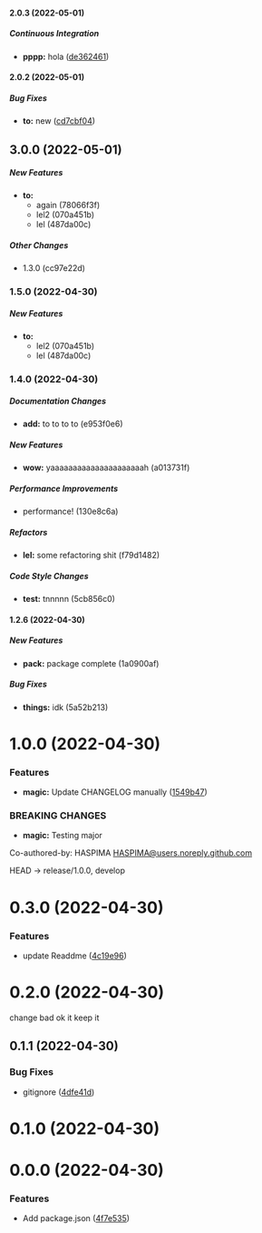 #### 2.0.3 (2022-05-01)

##### Continuous Integration

* **pppp:**  hola ([de362461](https://github.com/IngSoft2-Gr6/tmp-test/commit/de36246180742401455e8a93bf2c9b0cdb430dfa))

#### 2.0.2 (2022-05-01)

##### Bug Fixes

* **to:**  new ([cd7cbf04](https://github.com/IngSoft2-Gr6/tmp-test/commit/cd7cbf04c2d5cfd98737490a34d06ca1b0630322))

## 3.0.0 (2022-05-01)

##### New Features

* **to:**
  *  again (78066f3f)
  *  lel2 (070a451b)
  *  lel (487da00c)

##### Other Changes

*  1.3.0 (cc97e22d)

### 1.5.0 (2022-04-30)

##### New Features

* **to:**
  *  lel2 (070a451b)
  *  lel (487da00c)

### 1.4.0 (2022-04-30)

##### Documentation Changes

* **add:**  to to to to (e953f0e6)

##### New Features

* **wow:**  yaaaaaaaaaaaaaaaaaaaaah (a013731f)

##### Performance Improvements

*  performance! (130e8c6a)

##### Refactors

* **lel:**  some refactoring shit (f79d1482)

##### Code Style Changes

* **test:**  tnnnnn (5cb856c0)

#### 1.2.6 (2022-04-30)

##### New Features

* **pack:**  package complete (1a0900af)

##### Bug Fixes

* **things:**  idk (5a52b213)

# 1.0.0 (2022-04-30)


### Features

* **magic:** Update CHANGELOG manually ([1549b47](https://github.com/IngSoft2-Gr6/tmp-test/commits/1549b479671b04f0552117edef6a4cb303f99d16))


### BREAKING CHANGES

* **magic:** Testing major

Co-authored-by: HASPIMA <HASPIMA@users.noreply.github.com>


HEAD -> release/1.0.0, develop



# 0.3.0 (2022-04-30)

### Features

- update Readdme ([4c19e96](https://github.com/IngSoft2-Gr6/tmp-test/commits/4c19e9625e55e53ac2f3eda55280a432924c6136))

# 0.2.0 (2022-04-30)

change bad ok it keep it

## 0.1.1 (2022-04-30)

### Bug Fixes

- gitignore ([4dfe41d](https://github.com/IngSoft2-Gr6/tmp-test/commits/4dfe41d98af8c69a65bc0c5cb9e27da225a7d8f8))

# 0.1.0 (2022-04-30)

# 0.0.0 (2022-04-30)

### Features

- Add package.json ([4f7e535](https://github.com/IngSoft2-Gr6/tmp-test/commits/4f7e5359206ea0e56668e3c799312a12691d0d4e))
